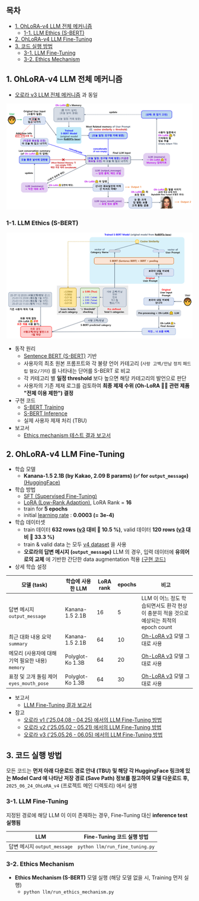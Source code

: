 ## 목차

* [1. OhLoRA-v4 LLM 전체 메커니즘](#1-ohlora-v4-llm-전체-메커니즘)
  * [1-1. LLM Ethics (S-BERT)](#1-1-llm-ethics-s-bert)
* [2. OhLoRA-v4 LLM Fine-Tuning](#2-ohlora-v4-llm-fine-tuning)
* [3. 코드 실행 방법](#3-코드-실행-방법)
  * [3-1. LLM Fine-Tuning](#3-1-llm-fine-tuning)
  * [3-2. Ethics Mechanism](#3-2-ethics-mechanism)

## 1. OhLoRA-v4 LLM 전체 메커니즘

* [오로라 v3 LLM 전체 메커니즘](../../2025_05_26_OhLoRA_v3/llm/README.md#1-ohlora-v3-llm-전체-메커니즘) 과 동일

![image](../../images/250526_21.png)

### 1-1. LLM Ethics (S-BERT)

![image](../../images/250624_13.PNG)

* 동작 원리
  * [Sentence BERT (S-BERT)](https://github.com/WannaBeSuperteur/AI-study/blob/main/Natural%20Language%20Processing/Basics_BERT%2C%20SBERT%20%EB%AA%A8%EB%8D%B8.md#sbert-%EB%AA%A8%EB%8D%B8) 기반 
  * 사용자의 최초 원본 프롬프트와 각 불량 언어 카테고리 (```사랑 고백/만남``` ```정치``` ```패드립``` ```혐오/기타```) 를 나타내는 단어를 S-BERT 로 비교
  * 각 카테고리 별 **일정 threshold** 보다 높으면 해당 카테고리의 발언으로 판단
  * 사용자의 기존 제재 로그를 검토하여 **최종 제재 수위 (Oh-LoRA 👱‍♀️ 관련 제품 "전체 이용 제한") 결정**
* 구현 코드
  * [S-BERT Training](ethics_mechanism/train_sbert.py)
  * [S-BERT Inference](ethics_mechanism/inference_sbert.py)
  * 실제 사용자 제재 처리 (TBU)
* 보고서
  * [Ethics mechanism 테스트 결과 보고서](ethics_mechanism/test_report.md) 

## 2. OhLoRA-v4 LLM Fine-Tuning

* 학습 모델
  * **Kanana-1.5 2.1B (by Kakao, 2.09 B params) (✅ for ```output_message```)** [(HuggingFace)](https://huggingface.co/kakaocorp/kanana-1.5-2.1b-base)
* 학습 방법 
  * [SFT (Supervised Fine-Tuning)](https://github.com/WannaBeSuperteur/AI-study/blob/main/AI%20Basics/LLM%20Basics/LLM_%EA%B8%B0%EC%B4%88_Fine_Tuning_SFT.md)
  * [LoRA (Low-Rank Adaption)](https://github.com/WannaBeSuperteur/AI-study/blob/main/AI%20Basics/LLM%20Basics/LLM_%EA%B8%B0%EC%B4%88_Fine_Tuning_LoRA_QLoRA.md), LoRA Rank = **16**
  * train for **5 epochs**
  * initial [learning rate](https://github.com/WannaBeSuperteur/AI-study/blob/main/AI%20Basics/Deep%20Learning%20Basics/%EB%94%A5%EB%9F%AC%EB%8B%9D_%EA%B8%B0%EC%B4%88_Learning_Rate.md) : **0.0003 (= 3e-4)**
* 학습 데이터셋
  * train 데이터 **632 rows ([v3](../../2025_05_26_OhLoRA_v3/llm/README.md#2-ohlora-v3-llm-fine-tuning) 대비 🔺 10.5 %)**, valid 데이터 **120 rows ([v3](../../2025_05_26_OhLoRA_v3/llm/README.md#2-ohlora-v3-llm-fine-tuning) 대비 🔺 33.3 %)**
  * train & valid data 는 모두 [v4 dataset](fine_tuning_dataset/OhLoRA_fine_tuning_v4.csv) 을 사용
  * **오로라의 답변 메시지 (```output_message```)** LLM 의 경우, 입력 데이터에 **유의어로의 교체** 에 기반한 간단한 data augmentation 적용 [(구현 코드)](fine_tuning/augmentation.py)
* 상세 학습 설정

| 모델 (task)                            | 학습에 사용한 LLM      | LoRA rank | epochs | 비고                                                                                           |
|--------------------------------------|------------------|-----------|--------|----------------------------------------------------------------------------------------------|
| 답변 메시지 ```output_message```          | Kanana-1.5 2.1B  | 16        | 5      | LLM 이 어느 정도 학습되면서도 환각 현상이 충분히 적을 것으로 예상되는 최적의 epoch count                                    |
| 최근 대화 내용 요약 ```summary```            | Kanana-1.5 2.1B  | 64        | 10     | [Oh-LoRA v3](../../2025_05_26_OhLoRA_v3/llm/README.md#2-ohlora-v3-llm-fine-tuning) 모델 그대로 사용 |
| 메모리 (사용자에 대해 기억 필요한 내용) ```memory``` | Polyglot-Ko 1.3B | 64        | 20     | [Oh-LoRA v3](../../2025_05_26_OhLoRA_v3/llm/README.md#2-ohlora-v3-llm-fine-tuning) 모델 그대로 사용 |
| 표정 및 고개 돌림 제어 ```eyes_mouth_pose```  | Polyglot-Ko 1.3B | 64        | 30     | [Oh-LoRA v3](../../2025_05_26_OhLoRA_v3/llm/README.md#2-ohlora-v3-llm-fine-tuning) 모델 그대로 사용 |

* 보고서
  * [LLM Fine-Tuning 결과 보고서](fine_tuning/fine_tuning_report.md)
* 참고
  * [오로라 v1 ('25.04.08 - 04.25) 에서의 LLM Fine-Tuning 방법](../../2025_04_08_OhLoRA/llm/README.md#2-how-to-run-fine-tuning) 
  * [오로라 v2 ('25.05.02 - 05.21) 에서의 LLM Fine-Tuning 방법](../../2025_05_02_OhLoRA_v2/llm/README.md#3-ohlora-v2-llm-fine-tuning) 
  * [오로라 v3 ('25.05.26 - 06.05) 에서의 LLM Fine-Tuning 방법](../../2025_05_26_OhLoRA_v3/llm/README.md#2-ohlora-v3-llm-fine-tuning) 

## 3. 코드 실행 방법

모든 코드는 **먼저 아래 다운로드 경로 안내 (TBU) 및 해당 각 HuggingFace 링크에 있는 Model Card 에 나타난 저장 경로 (Save Path) 정보를 참고하여 모델 다운로드 후,** ```2025_06_24_OhLoRA_v4``` (프로젝트 메인 디렉토리) 에서 실행

### 3-1. LLM Fine-Tuning

지정된 경로에 해당 LLM 이 이미 존재하는 경우, Fine-Tuning 대신 **inference test 실행됨**

| LLM                         | Fine-Tuning 코드 실행 방법                |
|-----------------------------|-------------------------------------|
| 답변 메시지 ```output_message``` | ```python llm/run_fine_tuning.py``` |

### 3-2. Ethics Mechanism

* **Ethics Mechanism (S-BERT)** 모델 실행 (해당 모델 없을 시, Training 먼저 실행)
  * ```python llm/run_ethics_mechanism.py```
